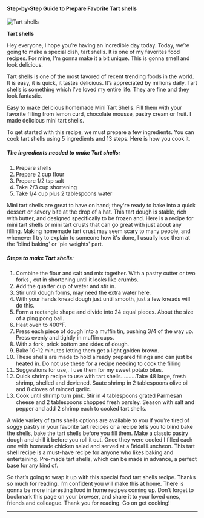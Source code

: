             

#### Step-by-Step Guide to Prepare Favorite Tart shells

![Tart shells](https://img-global.cpcdn.com/recipes/6231601100881920/751x532cq70/tart-shells-recipe-main-photo.jpg)

**Tart shells**

Hey everyone, I hope you’re having an incredible day today. Today, we’re going to make a special dish, tart shells. It is one of my favorites food recipes. For mine, I’m gonna make it a bit unique. This is gonna smell and look delicious.

Tart shells is one of the most favored of recent trending foods in the world. It is easy, it is quick, it tastes delicious. It’s appreciated by millions daily. Tart shells is something which I’ve loved my entire life. They are fine and they look fantastic.

Easy to make delicious homemade Mini Tart Shells. Fill them with your favorite filling from lemon curd, chocolate mousse, pastry cream or fruit. I made delicious mini tart shells.

To get started with this recipe, we must prepare a few ingredients. You can cook tart shells using 5 ingredients and 13 steps. Here is how you cook it.

##### The ingredients needed to make Tart shells:

1.  Prepare shells
2.  Prepare 2 cup flour
3.  Prepare 1/2 tsp salt
4.  Take 2/3 cup shortening
5.  Take 1/4 cup plus 2 tablespoons water

Mini tart shells are great to have on hand; they're ready to bake into a quick dessert or savory bite at the drop of a hat. This tart dough is stable, rich with butter, and designed specifically to be frozen and. Here is a recipe for mini tart shells or mini tart crusts that can go great with just about any filling. Making homemade tart crust may seem scary to many people, and whenever I try to explain to someone how it's done, I usually lose them at the 'blind baking' or 'pie weights' part.

##### Steps to make Tart shells:

1.  Combine the flour and salt and mix together. With a pastry cutter or two forks , cut in shortening until it looks like crumbs.
2.  Add the quarter cup of water and stir in.
3.  Stir until dough forms, may need the extra water here.
4.  With your hands knead dough just until smooth, just a few kneads will do this.
5.  Form a rectangle shape and divide into 24 equal pieces. About the size of a ping pong ball.
6.  Heat oven to 400°F.
7.  Press each piece of dough into a muffin tin, pushing 3/4 of the way up. Press evenly and tightly in muffin cups.
8.  With a fork, prick bottom and sides of dough.
9.  Bake 10-12 minutes letting them get a light golden brown.
10.  These shells are made to hold already prepared fillings and can just be heated in. Do not use these for a recipe needing to cook the filling
11.  Suggestions for use,, I use them for my sweet potato bites.
12.  Quick shrimp recipe to use with tart shells……….Take 48 large, fresh shrimp, shelled and deviened. Saute shrimp in 2 tablespoons olive oil and 8 cloves of minced garlic.
13.  Cook until shrimp turn pink. Stir in 4 tablespoons grated Parmesan cheese and 2 tablespoons chopped fresh parsley. Season with salt and pepper and add 2 shrimp each to cooked tart shells.

A wide variety of tarts shells options are available to you If you're tired of soggy pastry in your favorite tart recipes or a recipe tells you to blind bake the shells, bake the tart shells before you fill them. Make a classic pastry dough and chill it before you roll it out. Once they were cooled I filled each one with homeade chicken salad and served at a Bridal Luncheon. This tart shell recipe is a must-have recipe for anyone who likes baking and entertaining. Pre-made tart shells, which can be made in advance, a perfect base for any kind of.

So that’s going to wrap it up with this special food tart shells recipe. Thanks so much for reading. I’m confident you will make this at home. There is gonna be more interesting food in home recipes coming up. Don’t forget to bookmark this page on your browser, and share it to your loved ones, friends and colleague. Thank you for reading. Go on get cooking!

* * *